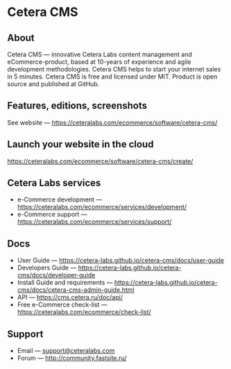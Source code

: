 # Cetera CMS
## About
Cetera CMS — innovative Cetera Labs content management and eCommerce-product, based at 10-years of experience and agile development methodologies. Cetera CMS helps to start your internet sales in 5 minutes. Cetera CMS is free and licensed under MIT. Product is open source and published at GitHub.
## Features, editions, screenshots
See website — https://ceteralabs.com/ecommerce/software/cetera-cms/
## Launch your website in the cloud
https://ceteralabs.com/ecommerce/software/cetera-cms/create/
## Cetera Labs services
* e-Commerce development — https://ceteralabs.com/ecommerce/services/development/
* e-Commerce support — https://ceteralabs.com/ecommerce/services/support/
## Docs
* User Guide — https://cetera-labs.github.io/cetera-cms/docs/user-guide
* Developers Guide — https://cetera-labs.github.io/cetera-cms/docs/developer-guide
* Install Guide and requirements — https://cetera-labs.github.io/cetera-cms/docs/cetera-cms-admin-guide.html
* API — https://cms.cetera.ru/doc/api/
* Free e-Commerce check-list — https://ceteralabs.com/ecommerce/check-list/
## Support
* Email — support@ceteralabs.com
* Forum — http://community.fastsite.ru/
